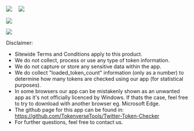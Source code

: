 ![](https://i.ibb.co/J2V2GsP/TVC-mainlogo-white.png)
⠀
![](https://i.ibb.co/8jP9s5q/TVC-sellixdesign1.png)
 
![](https://i.ibb.co/syjdR6x/TVC-sellixdesign2.png)
 
![](https://i.ibb.co/RpBzqt5/TVC-sellixdesign3.png)
 
Disclaimer:
- Sitewide Terms and Conditions apply to this product.
- We do not collect, process or use any type of token information.
- We do not capture or store any sensitive data within the app.
- We do collect "loaded_token_count" information (only as a number) to determine how many tokens are checked using our app (for statistical purposes).
- In some browsers our app can be mistakenly shown as an unwanted app as it's not officially licenced by Windows. If thats the case, feel free to try to download with another browser eg. Microsoft Edge.
- The github page for this app can be found in: https://github.com/TokenverseTools/Twitter-Token-Checker
- For further questions, feel free to contact us.
